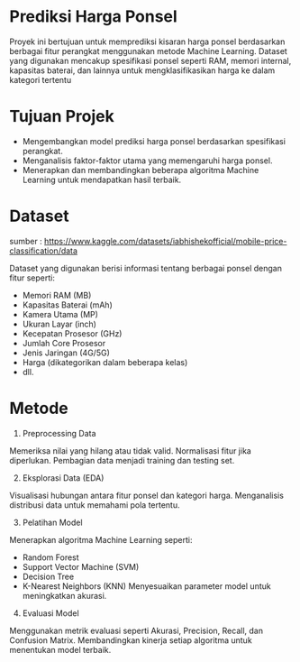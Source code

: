 # Prediksi Harga Ponsel
Proyek ini bertujuan untuk memprediksi kisaran harga ponsel berdasarkan berbagai fitur perangkat menggunakan metode Machine Learning. Dataset yang digunakan mencakup spesifikasi ponsel seperti RAM, memori internal, kapasitas baterai, dan lainnya untuk mengklasifikasikan harga ke dalam kategori tertentu

# Tujuan Projek
- Mengembangkan model prediksi harga ponsel berdasarkan spesifikasi perangkat.
- Menganalisis faktor-faktor utama yang memengaruhi harga ponsel.
- Menerapkan dan membandingkan beberapa algoritma Machine Learning untuk mendapatkan hasil terbaik.

# Dataset
sumber : https://www.kaggle.com/datasets/iabhishekofficial/mobile-price-classification/data

Dataset yang digunakan berisi informasi tentang berbagai ponsel dengan fitur seperti:
- Memori RAM (MB)
- Kapasitas Baterai (mAh)
- Kamera Utama (MP)
- Ukuran Layar (inch)
- Kecepatan Prosesor (GHz)
- Jumlah Core Prosesor
- Jenis Jaringan (4G/5G)
- Harga (dikategorikan dalam beberapa kelas)
- dll.


# Metode
1. Preprocessing Data
   
  Memeriksa nilai yang hilang atau tidak valid.
  Normalisasi fitur jika diperlukan.
  Pembagian data menjadi training dan testing set.

2. Eksplorasi Data (EDA)
   
  Visualisasi hubungan antara fitur ponsel dan kategori harga.
  Menganalisis distribusi data untuk memahami pola tertentu.

3. Pelatihan Model
   
  Menerapkan algoritma Machine Learning seperti:
  - Random Forest 
  - Support Vector Machine (SVM) 
  - Decision Tree 
  - K-Nearest Neighbors (KNN) 
  Menyesuaikan parameter model untuk meningkatkan akurasi.

4. Evaluasi Model
   
  Menggunakan metrik evaluasi seperti Akurasi, Precision, Recall, dan Confusion Matrix.
  Membandingkan kinerja setiap algoritma untuk menentukan model terbaik.
